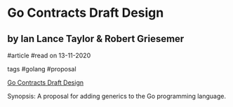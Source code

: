# Go Contracts Draft Design
## by Ian Lance Taylor & Robert Griesemer

#article #read on 13-11-2020

tags
#golang #proposal

[Go Contracts Draft Design](https://go.googlesource.com/proposal/+/4a54a00950b56dd0096482d0edae46969d7432a6/design/go2draft-contracts.md)

Synopsis: A proposal for adding generics to the Go programming language.

